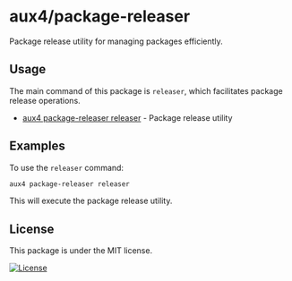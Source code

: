 # aux4/package-releaser

Package release utility for managing packages efficiently.

## Usage

The main command of this package is `releaser`, which facilitates package release operations.

* [aux4 package-releaser releaser](./commands/aux4/package-releaser/releaser) - Package release utility

## Examples

To use the `releaser` command:

```bash
aux4 package-releaser releaser
```

This will execute the package release utility.

## License

This package is under the MIT license.

[![License](https://img.shields.io/badge/license-mit-blue.svg)](./license)
